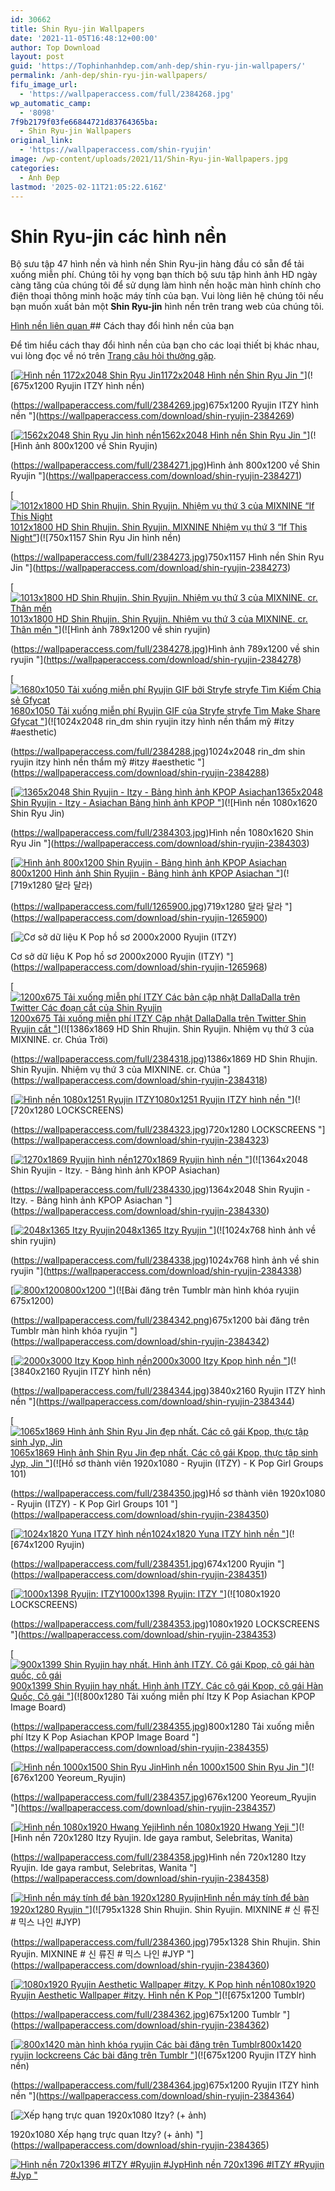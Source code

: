 ```yaml
---
id: 30662
title: Shin Ryu-jin Wallpapers
date: '2021-11-05T16:48:12+00:00'
author: Top Download
layout: post
guid: 'https://Tophinhanhdep.com/anh-dep/shin-ryu-jin-wallpapers/'
permalink: /anh-dep/shin-ryu-jin-wallpapers/
fifu_image_url:
  - 'https://wallpaperaccess.com/full/2384268.jpg'
wp_automatic_camp:
  - '8098'
7f9b2179f03fe66844721d83764365ba:
  - Shin Ryu-jin Wallpapers
original_link:
  - 'https://wallpaperaccess.com/shin-ryujin'
image: /wp-content/uploads/2021/11/Shin-Ryu-jin-Wallpapers.jpg
categories:
  - Ảnh Đẹp
lastmod: '2025-02-11T21:05:22.616Z'
---
```

# Shin Ryu-jin các hình nền

Bộ sưu tập 47 hình nền và hình nền Shin Ryu-jin hàng đầu có sẵn để tải xuống miễn phí. Chúng tôi hy vọng bạn thích bộ sưu tập hình ảnh HD ngày càng tăng của chúng tôi để sử dụng làm hình nền hoặc màn hình chính cho điện thoại thông minh hoặc máy tính của bạn. Vui lòng liên hệ chúng tôi nếu bạn muốn xuất bản một **Shin Ryu-jin** hình nền trên trang web của chúng tôi.

[Hình nền liên quan ](#related) ## Cách thay đổi hình nền của bạn

Để tìm hiểu cách thay đổi hình nền của bạn cho các loại thiết bị khác nhau, vui lòng đọc về nó trên [Trang câu hỏi thường gặp](https://tophinhanhdep.com/faq/).

  
[[![Hình nền 1172x2048 Shin Ryu Jin](https://wallpaperaccess.com/full/2384268.jpg)1172x2048 Hình nền Shin Ryu Jin "](https://wallpaperaccess.com/download/shin-ryujin-2384268)](![675x1200 Ryujin ITZY hình nền)

(https://wallpaperaccess.com/full/2384269.jpg)675x1200 Ryujin ITZY hình nền "](https://wallpaperaccess.com/download/shin-ryujin-2384269)

[[![1562x2048 Shin Ryu Jin hình nền](https://wallpaperaccess.com/full/2384270.jpg)1562x2048 Hình nền Shin Ryu Jin "](https://wallpaperaccess.com/download/shin-ryujin-2384270)](![Hình ảnh 800x1200 về Shin Ryujin)

(https://wallpaperaccess.com/full/2384271.jpg)Hình ảnh 800x1200 về Shin Ryujin "](https://wallpaperaccess.com/download/shin-ryujin-2384271)

[[![1012x1800 HD Shin Rhujin.  Shin Ryujin.  Nhiệm vụ thứ 3 của MIXNINE “If This Night](https://wallpaperaccess.com/full/2384272.jpg)1012x1800 HD Shin Rhujin. Shin Ryujin. MIXNINE Nhiệm vụ thứ 3 “If This Night”](https://wallpaperaccess.com/download/shin-ryujin-2384272)](![750x1157 Shin Ryu Jin hình nền)

(https://wallpaperaccess.com/full/2384273.jpg)750x1157 Hình nền Shin Ryu Jin "](https://wallpaperaccess.com/download/shin-ryujin-2384273)

[[![1013x1800 HD Shin Rhujin.  Shin Ryujin.  Nhiệm vụ thứ 3 của MIXNINE.  cr.  Thân mến](https://wallpaperaccess.com/full/2384274.jpg)1013x1800 HD Shin Rhujin. Shin Ryujin. Nhiệm vụ thứ 3 của MIXNINE. cr. Thân mến "](https://wallpaperaccess.com/download/shin-ryujin-2384274)](![Hình ảnh 789x1200 về shin ryujin)

(https://wallpaperaccess.com/full/2384278.jpg)Hình ảnh 789x1200 về shin ryujin "](https://wallpaperaccess.com/download/shin-ryujin-2384278)

[[![1680x1050 Tải xuống miễn phí Ryujin GIF bởi Stryfe stryfe Tìm Kiếm Chia sẻ Gfycat](https://wallpaperaccess.com/full/2384279.jpg)1680x1050 Tải xuống miễn phí Ryujin GIF của Stryfe stryfe Tìm Make Share Gfycat "](https://wallpaperaccess.com/download/shin-ryujin-2384279)](![1024x2048 rin_dm shin ryujin itzy hình nền thẩm mỹ #itzy #aesthetic)

(https://wallpaperaccess.com/full/2384288.jpg)1024x2048 rin\_dm shin ryujin itzy hình nền thẩm mỹ #itzy #aesthetic "](https://wallpaperaccess.com/download/shin-ryujin-2384288)

[[![1365x2048 Shin Ryujin - Itzy - Bảng hình ảnh KPOP Asiachan](https://wallpaperaccess.com/full/2384289.jpg)1365x2048 Shin Ryujin - Itzy - Asiachan Bảng hình ảnh KPOP "](https://wallpaperaccess.com/download/shin-ryujin-2384289)](![Hình nền 1080x1620 Shin Ryu Jin)

(https://wallpaperaccess.com/full/2384303.jpg)Hình nền 1080x1620 Shin Ryu Jin "](https://wallpaperaccess.com/download/shin-ryujin-2384303)

[[![Hình ảnh 800x1200 Shin Ryujin - Bảng hình ảnh KPOP Asiachan](https://wallpaperaccess.com/full/2384304.jpg)800x1200 Hình ảnh Shin Ryujin - Bảng hình ảnh KPOP Asiachan "](https://wallpaperaccess.com/download/shin-ryujin-2384304)](![719x1280 달라 달라)

(https://wallpaperaccess.com/full/1265900.jpg)719x1280 달라 달라 "](https://wallpaperaccess.com/download/shin-ryujin-1265900)

[![Cơ sở dữ liệu K Pop hồ sơ 2000x2000 Ryujin (ITZY)](https://wallpaperaccess.com/full/1265968.jpg)

Cơ sở dữ liệu K Pop hồ sơ 2000x2000 Ryujin (ITZY) "](https://wallpaperaccess.com/download/shin-ryujin-1265968)

[[![1200x675 Tải xuống miễn phí ITZY Các bản cập nhật DallaDalla trên Twitter Các đoạn cắt của Shin Ryujin](https://wallpaperaccess.com/full/2384314.jpg)1200x675 Tải xuống miễn phí ITZY Cập nhật DallaDalla trên Twitter Shin Ryujin cắt "](https://wallpaperaccess.com/download/shin-ryujin-2384314)](![1386x1869 HD Shin Rhujin.  Shin Ryujin.  Nhiệm vụ thứ 3 của MIXNINE.  cr.  Chúa Trời)

(https://wallpaperaccess.com/full/2384318.jpg)1386x1869 HD Shin Rhujin. Shin Ryujin. Nhiệm vụ thứ 3 của MIXNINE. cr. Chúa "](https://wallpaperaccess.com/download/shin-ryujin-2384318)

[[![Hình nền 1080x1251 Ryujin ITZY](https://wallpaperaccess.com/full/2384322.jpg)1080x1251 Ryujin ITZY hình nền "](https://wallpaperaccess.com/download/shin-ryujin-2384322)](![720x1280 LOCKSCREENS)

(https://wallpaperaccess.com/full/2384323.jpg)720x1280 LOCKSCREENS "](https://wallpaperaccess.com/download/shin-ryujin-2384323)

[[![1270x1869 Ryujin hình nền](https://wallpaperaccess.com/full/2384327.jpg)1270x1869 Ryujin hình nền "](https://wallpaperaccess.com/download/shin-ryujin-2384327)](![1364x2048 Shin Ryujin - Itzy.  - Bảng hình ảnh KPOP Asiachan)

(https://wallpaperaccess.com/full/2384330.jpg)1364x2048 Shin Ryujin - Itzy. - Bảng hình ảnh KPOP Asiachan "](https://wallpaperaccess.com/download/shin-ryujin-2384330)

[[![2048x1365 Itzy Ryujin](https://wallpaperaccess.com/full/2384335.jpg)2048x1365 Itzy Ryujin "](https://wallpaperaccess.com/download/shin-ryujin-2384335)](![1024x768 hình ảnh về shin ryujin)

(https://wallpaperaccess.com/full/2384338.jpg)1024x768 hình ảnh về shin ryujin "](https://wallpaperaccess.com/download/shin-ryujin-2384338)

[[![800x1200 ](https://wallpaperaccess.com/full/2384340.jpg)800x1200 "](https://wallpaperaccess.com/download/shin-ryujin-2384340)](![Bài đăng trên Tumblr màn hình khóa ryujin 675x1200)

(https://wallpaperaccess.com/full/2384342.png)675x1200 bài đăng trên Tumblr màn hình khóa ryujin "](https://wallpaperaccess.com/download/shin-ryujin-2384342)

[[![2000x3000 Itzy Kpop hình nền](https://wallpaperaccess.com/full/2384343.jpg)2000x3000 Itzy Kpop hình nền "](https://wallpaperaccess.com/download/shin-ryujin-2384343)](![3840x2160 Ryujin ITZY hình nền)

(https://wallpaperaccess.com/full/2384344.jpg)3840x2160 Ryujin ITZY hình nền "](https://wallpaperaccess.com/download/shin-ryujin-2384344)

[[![1065x1869 Hình ảnh Shin Ryu Jin đẹp nhất.  Các cô gái Kpop, thực tập sinh Jyp, Jin](https://wallpaperaccess.com/full/2384349.jpg)1065x1869 Hình ảnh Shin Ryu Jin đẹp nhất. Các cô gái Kpop, thực tập sinh Jyp, Jin "](https://wallpaperaccess.com/download/shin-ryujin-2384349)](![Hồ sơ thành viên 1920x1080 - Ryujin (ITZY) - K Pop Girl Groups 101)

(https://wallpaperaccess.com/full/2384350.jpg)Hồ sơ thành viên 1920x1080 - Ryujin (ITZY) - K Pop Girl Groups 101 "](https://wallpaperaccess.com/download/shin-ryujin-2384350)

[[![1024x1820 Yuna ITZY hình nền](https://wallpaperaccess.com/full/1265864.jpg)1024x1820 Yuna ITZY hình nền "](https://wallpaperaccess.com/download/shin-ryujin-1265864)](![674x1200 Ryujin)

(https://wallpaperaccess.com/full/2384351.jpg)674x1200 Ryujin "](https://wallpaperaccess.com/download/shin-ryujin-2384351)

[[![1000x1398 Ryujin: ITZY](https://wallpaperaccess.com/full/2384352.jpg)1000x1398 Ryujin: ITZY "](https://wallpaperaccess.com/download/shin-ryujin-2384352)](![1080x1920 LOCKSCREENS)

(https://wallpaperaccess.com/full/2384353.jpg)1080x1920 LOCKSCREENS "](https://wallpaperaccess.com/download/shin-ryujin-2384353)

[[![900x1399 Shin Ryujin hay nhất.  Hình ảnh ITZY.  Cô gái Kpop, cô gái hàn quốc, cô gái](https://wallpaperaccess.com/full/2384354.jpg)900x1399 Shin Ryujin hay nhất. Hình ảnh ITZY. Các cô gái Kpop, cô gái Hàn Quốc, Cô gái "](https://wallpaperaccess.com/download/shin-ryujin-2384354)](![800x1280 Tải xuống miễn phí Itzy K Pop Asiachan KPOP Image Board)

(https://wallpaperaccess.com/full/2384355.jpg)800x1280 Tải xuống miễn phí Itzy K Pop Asiachan KPOP Image Board "](https://wallpaperaccess.com/download/shin-ryujin-2384355)

[[![Hình nền 1000x1500 Shin Ryu Jin](https://wallpaperaccess.com/full/2384356.jpg)Hình nền 1000x1500 Shin Ryu Jin "](https://wallpaperaccess.com/download/shin-ryujin-2384356)](![676x1200 Yeoreum_Ryujin)

(https://wallpaperaccess.com/full/2384357.jpg)676x1200 Yeoreum\_Ryujin "](https://wallpaperaccess.com/download/shin-ryujin-2384357)

[[![Hình nền 1080x1920 Hwang Yeji](https://wallpaperaccess.com/full/1265873.jpg)Hình nền 1080x1920 Hwang Yeji "](https://wallpaperaccess.com/download/shin-ryujin-1265873)](![Hình nền 720x1280 Itzy Ryujin.  Ide gaya rambut, Selebritas, Wanita)

(https://wallpaperaccess.com/full/2384358.jpg)Hình nền 720x1280 Itzy Ryujin. Ide gaya rambut, Selebritas, Wanita "](https://wallpaperaccess.com/download/shin-ryujin-2384358)

[[![Hình nền máy tính để bàn 1920x1280 Ryujin](https://wallpaperaccess.com/full/2384359.jpg)Hình nền máy tính để bàn 1920x1280 Ryujin "](https://wallpaperaccess.com/download/shin-ryujin-2384359)](![795x1328 Shin Rhujin.  Shin Ryujin.  MIXNINE # 신 류진 # 믹스 나인 #JYP)

(https://wallpaperaccess.com/full/2384360.jpg)795x1328 Shin Rhujin. Shin Ryujin. MIXNINE # 신 류진 # 믹스 나인 #JYP "](https://wallpaperaccess.com/download/shin-ryujin-2384360)

[[![1080x1920 Ryujin Aesthetic Wallpaper #itzy.  K Pop hình nền](https://wallpaperaccess.com/full/1265889.jpg)1080x1920 Ryujin Aesthetic Wallpaper #itzy. Hình nền K Pop "](https://wallpaperaccess.com/download/shin-ryujin-1265889)](![675x1200 Tumblr)

(https://wallpaperaccess.com/full/2384362.jpg)675x1200 Tumblr "](https://wallpaperaccess.com/download/shin-ryujin-2384362)

[[![800x1420 màn hình khóa ryujin Các bài đăng trên Tumblr](https://wallpaperaccess.com/full/2384363.png)800x1420 ryujin lockcreens Các bài đăng trên Tumblr "](https://wallpaperaccess.com/download/shin-ryujin-2384363)](![675x1200 Ryujin ITZY hình nền)

(https://wallpaperaccess.com/full/2384364.jpg)675x1200 Ryujin ITZY hình nền "](https://wallpaperaccess.com/download/shin-ryujin-2384364)

[![Xếp hạng trực quan 1920x1080 Itzy?  (+ ảnh)](https://wallpaperaccess.com/full/2384365.jpg)

1920x1080 Xếp hạng trực quan Itzy? (+ ảnh) "](https://wallpaperaccess.com/download/shin-ryujin-2384365)

[![Hình nền 720x1396 #ITZY #Ryujin #Jyp](https://wallpaperaccess.com/full/2384366.jpg)Hình nền 720x1396 #ITZY #Ryujin #Jyp "](https://wallpaperaccess.com/download/shin-ryujin-2384366)
